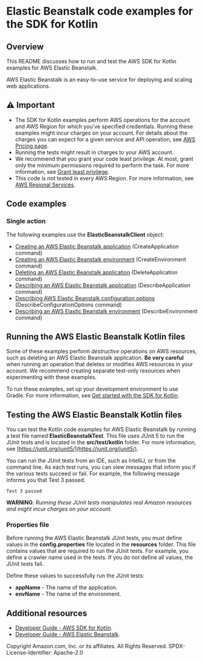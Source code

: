 # Elastic Beanstalk code examples for the SDK for Kotlin

## Overview
This README discusses how to run and test the AWS SDK for Kotlin examples for AWS Elastic Beanstalk.

AWS Elastic Beanstalk is an easy-to-use service for deploying and scaling web applications.

## ⚠️ Important
* The SDK for Kotlin examples perform AWS operations for the account and AWS Region for which you've specified credentials. Running these examples might incur charges on your account. For details about the charges you can expect for a given service and API operation, see [AWS Pricing page](https://aws.amazon.com/pricing/).
* Running the tests might result in charges to your AWS account.
*  We recommend that you grant your code least privilege. At most, grant only the minimum permissions required to perform the task. For more information, see [Grant least privilege](https://docs.aws.amazon.com/IAM/latest/UserGuide/best-practices.html#grant-least-privilege).
* This code is not tested in every AWS Region. For more information, see [AWS Regional Services](https://aws.amazon.com/about-aws/global-infrastructure/regional-product-services).

## Code examples

### Single action

The following examples use the **ElasticBeanstalkClient** object:

- [Creating an AWS Elastic Beanstalk application](https://github.com/awsdocs/aws-doc-sdk-examples/blob/main/kotlin/services/elasticbeanstalk/src/main/kotlin/com/aws/example/CreateApplication.kt) (CreateApplication command)
- [Creating an AWS Elastic Beanstalk environment](https://github.com/awsdocs/aws-doc-sdk-examples/blob/main/kotlin/services/elasticbeanstalk/src/main/kotlin/com/aws/example/CreateEnvironment.kt) (CreateEnvironment command)
- [Deleting an AWS Elastic Beanstalk application](https://github.com/awsdocs/aws-doc-sdk-examples/blob/main/kotlin/services/glue/src/main/kotlin/com/aws/example/DeleteApplication.kt) (DeleteApplication command)
- [Describing an AWS Elastic Beanstalk application](https://github.com/awsdocs/aws-doc-sdk-examples/blob/main/kotlin/services/glue/src/main/kotlin/com/aws/example/DescribeApplication.kt) (DescribeApplication command)
- [Describing AWS Elastic Beanstalk configuration options](https://github.com/awsdocs/aws-doc-sdk-examples/blob/main/kotlin/services/glue/src/main/kotlin/com/aws/example/DescribeConfigurationOptions.kt) (DescribeConfigurationOptions command)
- [Describing an AWS Elastic Beanstalk environment](https://github.com/awsdocs/aws-doc-sdk-examples/blob/main/kotlin/services/glue/src/main/kotlin/com/aws/example/DescribeEnvironment.kt) (DescribeEnvironment command)


## Running the AWS Elastic Beanstalk Kotlin files

Some of these examples perform *destructive* operations on AWS resources, such as deleting an AWS Elastic Beanstalk application. **Be very careful** when running an operation that deletes or modifies AWS resources in your account. We recommend creating separate test-only resources when experimenting with these examples.

To run these examples, set up your development environment to use Gradle. For more information,
see [Get started with the SDK for Kotlin](https://docs.aws.amazon.com/sdk-for-kotlin/latest/developer-guide/get-started.html).


 ## Testing the AWS Elastic Beanstalk Kotlin files

You can test the Kotlin code examples for AWS Elastic Beanstalk by running a test file named **ElasticBeanstalkTest**. This file uses JUnit 5 to run the JUnit tests and is located in the **src/test/kotlin** folder. For more information, see [https://junit.org/junit5/](https://junit.org/junit5/).

You can run the JUnit tests from an IDE, such as IntelliJ, or from the command line. As each test runs, you can view messages that inform you if the various tests succeed or fail. For example, the following message informs you that Test 3 passed.

	Test 3 passed

**WARNING**: _Running these JUnit tests manipulates real Amazon resources and might incur charges on your account._

 ### Properties file
Before running the AWS Elastic Beanstalk JUnit tests, you must define values in the **config.properties** file located in the **resources** folder. This file contains values that are required to run the JUnit tests. For example, you define a crawler name used in the tests. If you do not define all values, the JUnit tests fail.

Define these values to successfully run the JUnit tests:

- **appName** - The name of the application.
- **envName** - The name of the environment.

## Additional resources
* [Developer Guide - AWS SDK for Kotlin](https://docs.aws.amazon.com/sdk-for-kotlin/latest/developer-guide/get-started.html).
* [Developer Guide - AWS Elastic Beanstalk](https://docs.aws.amazon.com/elasticbeanstalk/latest/dg/Welcome.html).

Copyright Amazon.com, Inc. or its affiliates. All Rights Reserved. SPDX-License-Identifier: Apache-2.0
